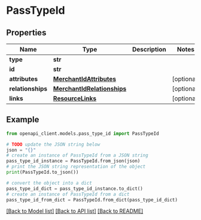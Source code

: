 # PassTypeId


## Properties

Name | Type | Description | Notes
------------ | ------------- | ------------- | -------------
**type** | **str** |  | 
**id** | **str** |  | 
**attributes** | [**MerchantIdAttributes**](MerchantIdAttributes.md) |  | [optional] 
**relationships** | [**MerchantIdRelationships**](MerchantIdRelationships.md) |  | [optional] 
**links** | [**ResourceLinks**](ResourceLinks.md) |  | [optional] 

## Example

```python
from openapi_client.models.pass_type_id import PassTypeId

# TODO update the JSON string below
json = "{}"
# create an instance of PassTypeId from a JSON string
pass_type_id_instance = PassTypeId.from_json(json)
# print the JSON string representation of the object
print(PassTypeId.to_json())

# convert the object into a dict
pass_type_id_dict = pass_type_id_instance.to_dict()
# create an instance of PassTypeId from a dict
pass_type_id_from_dict = PassTypeId.from_dict(pass_type_id_dict)
```
[[Back to Model list]](../README.md#documentation-for-models) [[Back to API list]](../README.md#documentation-for-api-endpoints) [[Back to README]](../README.md)


